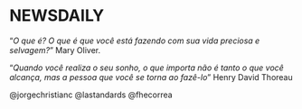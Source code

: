 # NEWSDAILY

“_O que é? O que é que você está fazendo com sua vida preciosa e selvagem?_” Mary Oliver.

“_Quando você realiza o seu sonho, o que importa não é tanto o que você alcança, mas a pessoa que você se torna ao fazê-lo_” Henry David Thoreau

@jorgechristianc
@lastandards
@fhecorrea